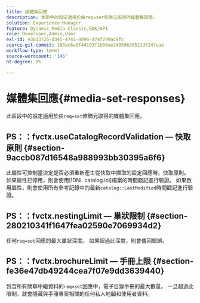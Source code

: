 ```yaml
---
title: 媒體集回應
description: 本節中的設定適用於由req=set修飾元取得的媒體集回應。
solution: Experience Manager
feature: Dynamic Media Classic,SDK/API
role: Developer,Admin,User
exl-id: e3833726-d345-4741-8096-d74f299ac9fc
source-git-commit: 163ac6a6f44193f1b66ae24059630521d7247eae
workflow-type: tm+mt
source-wordcount: '146'
ht-degree: 0%

---
```


# 媒體集回應{#media-set-responses}

此區段中的設定適用於由`req=set`修飾元取得的媒體集回應。

## PS：：fvctx.useCatalogRecordValidation — 快取原則 {#section-9accb087d16548a988993bb30395a6f6}

此屬性可控制當決定是否必須重新產生從快取中擷取的設定回應時，快取原則。 如果屬性已停用，則會使用[!DNL catalog.ini]檔案的時間戳記進行驗證。 如果啟用屬性，則會使用所有參考記錄中的最新`catalog::LastModified`時間戳記進行驗證。

## PS：：fvctx.nestingLimit — 巢狀限制 {#section-280210341f1647fea02590e7069934d2}

任何`req=set`回應的最大巢狀深度。 如果超過此深度，則會傳回錯誤。

## PS：：fvctx.brochureLimit — 手冊上限 {#section-fe36e47db49244cea7f07e9dd3639440}

包含所有關聯中繼資料的`req=set`回應中，電子目錄手冊的最大數量。 一旦超過此限制，就會隱藏與手冊專案相關的任何私人地圖和使用者資料。
